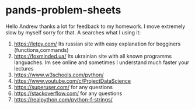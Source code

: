 # pands-problem-sheets
Hello Andrew thanks a lot for feedback to my homework.
I move extremely slow by myself sorry for that.
 A searches what I using it: 
1. https://letpy.com/  Its russian site with easy explanation for begginers (functions,commands)
2. https://foxminded.ua/ Its ukrainian site with all known programms languaches. Im see online and sometimes I understand much faster your lectures
3. https://www.w3schools.com/python/ 
4. https://www.youtube.com/c/ProjectDataScience
5. https://superuser.com/      for any questions
6. https://stackoverflow.com/  for any questions
7. https://realpython.com/python-f-strings/
